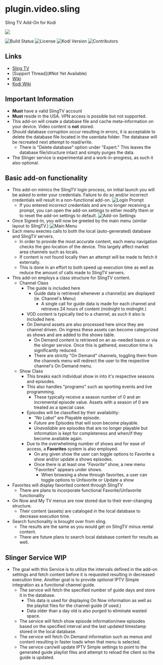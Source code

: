 # plugin.video.sling
Sling TV Add-On for Kodi

![](https://github.com/d21spike/plugin.video.sling/blob/master/resources/images/icon.png?raw=true)

![Build Status](https://img.shields.io/badge/Build-Beta-orange)
![License](https://img.shields.io/badge/License-GPL--3.0--only-success.svg)
![Kodi Version](https://img.shields.io/badge/Kodi-Leia%2B-brightgreen)
![Contributors](https://img.shields.io/badge/Contributors-d21spike%2C%20eracknaphobia-darkgray)

## Links

* [Sling TV](https://www.sling.com/)
* [Support Thread](#Not Yet Available)
* [Wiki](https://github.com/d21spike/plugin.video.sling/wiki)
* [Kodi Wiki](https://kodi.wiki/view/Main_Page)

## Important Information

* **Must** have a valid SlingTV account
* **Must** reside in the USA. VPN access is possible but not supported.
* This add-on will create a database file and cache meta-information on your device. Video content is **not** stored.
* Should database corruption occur resulting in errors, it is acceptable to delete the database file located in the userdata folder. The database will be recreated next attempt to read/write.
  * There is "Delete database" option under "Expert." This leaves the database file/structure intact and simply purges the data.
* The Slinger service is experimental and a work-in-progress, as such it also optional.

## Basic add-on functionality

* This add-on mimics the SlingTV login process, on initial launch you will be asked to enter your credentials. Failure to do so and/or incorrect credentials will result in a non-functional add-on. 
  ![Login Prompt](https://github.com/d21spike/plugin.video.sling/blob/master/resources/images/signin_prompt.png?raw=true)
  * If you entered incorrect credentials and are no longer receiving a prompt, you can open the add-on settings to either modify them or to reset the add-on settings to default.
  ![Add-on Settings](https://github.com/d21spike/plugin.video.sling/blob/master/resources/images/settings.png?raw=true)
* Once Signed-In, you will now be greeted by the main menu (similar layout to SlingTV.)
  ![Main Menu](https://github.com/d21spike/plugin.video.sling/blob/master/resources/images/main_menu.png?raw=true)
* Each menu exectes calls to both the local (auto-generated) database and SlingTV servers.
  * In order to provide the most accurate content, each menu navigation checks the geo location of the device. This largely affect market area channels such as locals.
  * If content is not found locally then an attempt will be made to fetch it externally.
  * This is done in an effort to both speed up execution time as well as reduce the amount of calls made to SlingTV servers.
* This add-on employs a class structure for SlingTV content.
  * Channel Class
    * The guide is included here
      * Guide data is retrieved whenever a channel(s) are displayed (ie. Channel's Menu)
        * A single call for guide data is made for each channel and retrieves 24 hours of content (midnight to midnight.)
    * VOD content is typically tied to a channel, as such it also is included here.
    * On Demand assets are also processed here since they are channel driven. On ingress these assets can become categorized as shows and are added to the shows table.
      * On Demand content is retrieved on an as-needed basis or via the slinger service. Once this is gathered, execution time is significantly reduced.
      * There are strictly "On Demand" channels, toggling them from the channels menu will redirect the user to the respective channel's On Demand menu.
  * Show Class
    * This breaks each individual show in into it's respective seasons and episodes.
    * This also handles "programs" such as sporting events and live programming.
      * These typically receive a season number of 0 and an incremental episode value. Assets with a season of 0 are treated as a special case.
    * Episodes will be classified by their availability:
      * _"No Label"_ are Playable episode.
      * _Future_ are Episodes that will soon become playable.
      * _Unavailable_ are episodes that are no longer playable but information is kept for completeness and when/if they become available again.
    * Due to the overwhelming number of shows and for ease of access, a **Favorites** system is also employed.
      * On any given show the user can toggle options to Favorite a show and/or update a shows episodes.
      * Once there is at least one _"Favorite"_ show, a new menu "Favorites" appears under shows.
        * When browsing a show through favorites, a user can toggle options to Unfavorite or Update a show
* Favorites will display favorited content through SlingTV
  * There are plans to incorporate functional Favorite/Unfavorite functionality 
* On Now and My TV menus are now stored due to their ever-changing structure.
  * Their content (assets) are cataloged in the local database to decrease execution time.
* Search functionality is brought over from sling.
  * The results are the same as you would get on SlingTV minus rental content.
  * There are future plans to search local database content for results as well.
  
## Slinger Service **WIP**

* The goal with this Service is to utilize the intervals defined in the add-on settings and fetch content before it is requested resulting in decreased execution time. Another goal is to provide _optional_ IPTV Simple integration as a functional channel guide.
  * The service will fetch the specified number of guide days and store it in the database.
    * This data is used for displaying On Now information as well as the playlist files for the channel guide (if used.)
    * Data older than a day old is also purged to eliminate wasted space.
  * The service will fetch show episode information/new episodes based on the specified interval and the last updated timestamp stored in the local database.
  * The service will fetch On Demand information such as menus and content resulting in faster loads when that menu is selected.
  * The service can/will update IPTV Simple settings to point to the generated guide playlist files and attempt to reload the client so the guide is updated.
